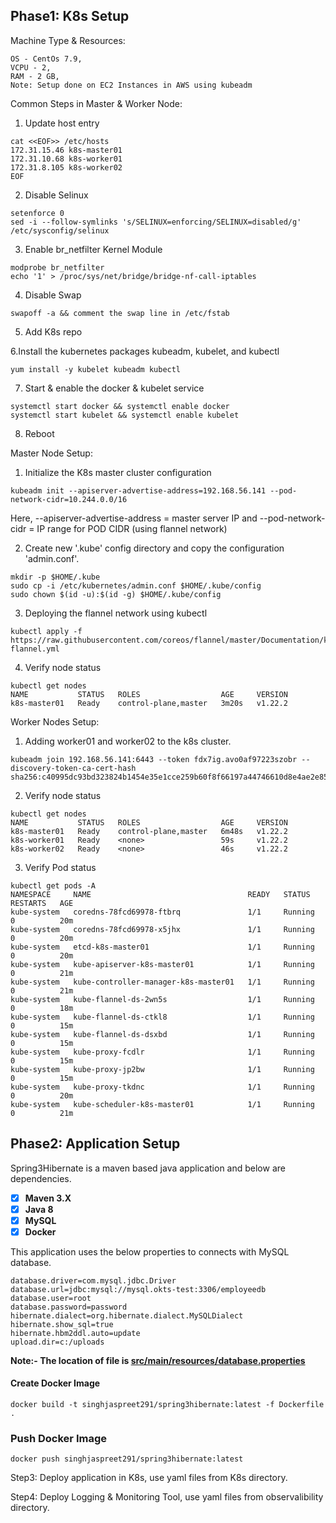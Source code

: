 
Phase1: K8s Setup
-----------------
Machine Type & Resources:
```properties
OS - CentOs 7.9,
VCPU - 2,
RAM - 2 GB,
Note: Setup done on EC2 Instances in AWS using kubeadm
```

Common Steps in Master & Worker Node:
1. Update host entry
```properties
cat <<EOF>> /etc/hosts
172.31.15.46 k8s-master01
172.31.10.68 k8s-worker01
172.31.8.105 k8s-worker02
EOF
```
2. Disable Selinux 
```shell
setenforce 0
sed -i --follow-symlinks 's/SELINUX=enforcing/SELINUX=disabled/g' /etc/sysconfig/selinux
```

3. Enable br_netfilter Kernel Module
```shell
modprobe br_netfilter
echo '1' > /proc/sys/net/bridge/bridge-nf-call-iptables
```

4. Disable Swap
```shell
swapoff -a && comment the swap line in /etc/fstab
```

5. Add K8s repo

6.Install the kubernetes packages kubeadm, kubelet, and kubectl
```shell
yum install -y kubelet kubeadm kubectl
```

7. Start & enable the docker & kubelet service
```shell
systemctl start docker && systemctl enable docker
systemctl start kubelet && systemctl enable kubelet
```

8. Reboot

Master Node Setup:

1. Initialize the K8s master cluster configuration
```shell
kubeadm init --apiserver-advertise-address=192.168.56.141 --pod-network-cidr=10.244.0.0/16
```
Here, --apiserver-advertise-address = master server IP and --pod-network-cidr = IP range for POD CIDR (using flannel network)

2. Create new '.kube' config directory and copy the configuration 'admin.conf'.
```shell
mkdir -p $HOME/.kube
sudo cp -i /etc/kubernetes/admin.conf $HOME/.kube/config
sudo chown $(id -u):$(id -g) $HOME/.kube/config
```

3. Deploying the flannel network using kubectl
```shell
kubectl apply -f https://raw.githubusercontent.com/coreos/flannel/master/Documentation/kube-flannel.yml
```

4. Verify node status
```shell
kubectl get nodes
NAME           STATUS   ROLES                  AGE     VERSION
k8s-master01   Ready    control-plane,master   3m20s   v1.22.2
```

Worker Nodes Setup:

1. Adding worker01 and worker02 to the k8s cluster.
```shell
kubeadm join 192.168.56.141:6443 --token fdx7ig.avo0af97223szobr --discovery-token-ca-cert-hash sha256:c40995dc93bd323824b1454e35e1cce259b60f8f66197a44746610d8e4ae2e85
```

2. Verify node status
```shell
kubectl get nodes
NAME           STATUS   ROLES                  AGE     VERSION
k8s-master01   Ready    control-plane,master   6m48s   v1.22.2
k8s-worker01   Ready    <none>                 59s     v1.22.2
k8s-worker02   Ready    <none>                 46s     v1.22.2
```

3. Verify Pod status
```shell
kubectl get pods -A
NAMESPACE     NAME                                   READY   STATUS    RESTARTS   AGE
kube-system   coredns-78fcd69978-ftbrq               1/1     Running   0          20m
kube-system   coredns-78fcd69978-x5jhx               1/1     Running   0          20m
kube-system   etcd-k8s-master01                      1/1     Running   0          20m
kube-system   kube-apiserver-k8s-master01            1/1     Running   0          21m
kube-system   kube-controller-manager-k8s-master01   1/1     Running   0          21m
kube-system   kube-flannel-ds-2wn5s                  1/1     Running   0          18m
kube-system   kube-flannel-ds-ctkl8                  1/1     Running   0          15m
kube-system   kube-flannel-ds-dsxbd                  1/1     Running   0          15m
kube-system   kube-proxy-fcdlr                       1/1     Running   0          15m
kube-system   kube-proxy-jp2bw                       1/1     Running   0          15m
kube-system   kube-proxy-tkdnc                       1/1     Running   0          20m
kube-system   kube-scheduler-k8s-master01            1/1     Running   0          21m
```

Phase2: Application Setup
-------------------------
Spring3Hibernate is a maven based java application and below are dependencies.
- [X] **Maven 3.X**
- [X] **Java 8**
- [X] **MySQL**
- [X] **Docker**

This application uses the below properties to connects with MySQL database.

```properties
database.driver=com.mysql.jdbc.Driver
database.url=jdbc:mysql://mysql.okts-test:3306/employeedb
database.user=root
database.password=password
hibernate.dialect=org.hibernate.dialect.MySQLDialect
hibernate.show_sql=true
hibernate.hbm2ddl.auto=update
upload.dir=c:/uploads
```

**Note:- The location of file is [src/main/resources/database.properties](src/main/resources/database.properties)**

#### Create Docker Image

```shell
docker build -t singhjaspreet291/spring3hibernate:latest -f Dockerfile .
```

### Push Docker Image

```shell
docker push singhjaspreet291/spring3hibernate:latest
```

Step3: Deploy application in K8s, use yaml files from K8s directory.

Step4: Deploy Logging & Monitoring Tool, use yaml files from observalibility directory.
